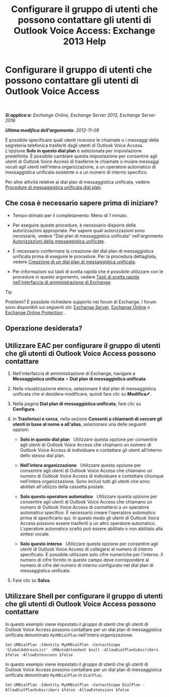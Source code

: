 ﻿---
title: 'Configurare il gruppo di utenti che possono contattare gli utenti di Outlook Voice Access: Exchange 2013 Help'
TOCTitle: Configurare il gruppo di utenti che possono contattare gli utenti di Outlook Voice Access
ms:assetid: a8dc0f9e-dc86-4128-af63-d4e550aed5bb
ms:mtpsurl: https://technet.microsoft.com/it-it/library/Ee423551(v=EXCHG.150)
ms:contentKeyID: 50481393
ms.date: 05/22/2018
mtps_version: v=EXCHG.150
ms.translationtype: MT
---

# Configurare il gruppo di utenti che possono contattare gli utenti di Outlook Voice Access

 

_**Si applica a:** Exchange Online, Exchange Server 2013, Exchange Server 2016_

_**Ultima modifica dell'argomento:** 2012-11-09_

È possibile specificare quali utenti ricevono le chiamate o i messaggi della segreteria telefonica trasferiti dagli utenti di Outlook Voice Access. L'opzione **Solo in questo dial plan** è selezionata per impostazione predefinita. È possibile cambiare questa impostazione per consentire agli utenti di Outlook Voice Access di trasferire le chiamate o inviare messaggi vocali agli utenti nell'intera organizzazione, a un operatore automatico di messaggistica unificata esistente o a un numero di interno specifico.

Per altre attività relative ai dial plan di messaggistica unificata, vedere [Procedure di messaggistica unificata dial plan](um-dial-plan-procedures-exchange-2013-help.md).

## Che cosa è necessario sapere prima di iniziare?

  - Tempo stimato per il completamento: Meno di 1 minuto.

  - Per eseguire queste procedure, è necessario disporre delle autorizzazioni appropriate. Per sapere quali autorizzazioni sono necessarie, vedere "Dial plan di messaggistica unificata" nell'argomento [Autorizzazioni della messaggistica unificate](unified-messaging-permissions-exchange-2013-help.md).

  - È necessario confermare la creazione del dial plan di messaggistica unificata prima di eseguire le procedure. Per la procedura dettagliata, vedere [Creazione di un dial plan di messaggistica unificata](create-a-um-dial-plan-exchange-2013-help.md).

  - Per informazioni sui tasti di scelta rapida che è possibile utilizzare con le procedure in questo argomento, vedere [Tasti di scelta rapida nell'interfaccia di amministrazione di Exchange](keyboard-shortcuts-in-the-exchange-admin-center-exchange-online-protection-help.md).


> [!TIP]
> Problemi? È possibile richiedere supporto nei forum di Exchange. I forum sono disponibili sui seguenti siti: <A href="https://go.microsoft.com/fwlink/p/?linkid=60612">Exchange Server</A>, <A href="https://go.microsoft.com/fwlink/p/?linkid=267542">Exchange Online</A> o <A href="https://go.microsoft.com/fwlink/p/?linkid=285351">Exchange Online Protection</A>..



## Operazione desiderata?

## Utilizzare EAC per configurare il gruppo di utenti che gli utenti di Outlook Voice Access possono contattare

1.  Nell'interfaccia di amministrazione di Exchange, navigare a **Messaggistica unificata** \> **Dial plan di messaggistica unificata**.

2.  Nella visualizzazione elenco, selezionare il dial plan di messaggistica unificata che si desidera modificare, quindi fare clic su **Modifica**![Icona Modifica](images/JJ218640.6f53ccb2-1f13-4c02-bea0-30690e6ea71d(EXCHG.150).gif "Icona Modifica").

3.  Nella pagina **Dial plan di messaggistica unificata**, fare clic su **Configura**.

4.  In **Trasferisci e cerca**, nella sezione **Consenti a chiamanti di cercare gli utenti in base al nome o all'alias**, selezionare una delle seguenti opzioni:
    
      - **Solo in questo dial plan**   Utilizzare questa opzione per consentire agli utenti di Outlook Voice Access che chiamano un numero di Outlook Voice Access di individuare e contattare gli utenti all'interno dello stesso dial plan.
    
      - **Nell'intera organizzazione**   Utilizzare questa opzione per consentire agli utenti di Outlook Voice Access che chiamano un numero di Outlook Voice Access di individuare e contattare chiunque nell'intera organizzazione. Sono inclusi tutti gli utenti che sono abilitati all'utilizzo della cassetta postale.
    
      - **Solo questo operatore automatico**   Utilizzare questa opzione per consentire agli utenti di Outlook Voice Access che chiamano un numero di Outlook Voice Access di connettersi a un operatore automatico specifico. È necessario creare l'operatore automatico prima di specificarlo qui. In questo modo gli utenti di Outlook Voice Access possono essere trasferiti a un altro operatore automatico. L'operatore automatico scelto può essere abilitato o non abilitato alla sintesi vocale.
    
      - **Solo questo interno**   Utilizzare questa opzione per consentire agli utenti di Outlook Voice Access di collegarsi al numero di interno specificato. È possibile utilizzare solo cifre numeriche per l'interno. Il numero di cifre fornito in questo campo deve corrispondere al numero di cifre del numero di interno configurato nel dial plan di messaggistica unificata.

5.  Fare clic su **Salva**.

## Utilizzare Shell per configurare il gruppo di utenti che gli utenti di Outlook Voice Access possono contattare

In questo esempio viene impostato il gruppo di utenti che gli utenti di Outlook Voice Access possono contattare per un dial plan di messaggistica unificata denominato `MyUMDialPlan` nell'intera organizzazione.

    Set-UMDialPlan -Identity MyUMDialPlan -ContactScope 'GlobalAddressList' -UMAutoAttendant $null -AllowDialPlanSubscribers $false -AllowExtensions $false

In questo esempio viene impostato il gruppo di utenti che gli utenti di Outlook Voice Access possono contattare per un dial plan di messaggistica unificata denominato `MyUMDialPlan` in `DialPlan`.

    Set-UMDialPlan -Identity MyUMDialPlan -ContactScope DialPlan -AllowDialPlanSubscribers $false -AllowExtensions $false

